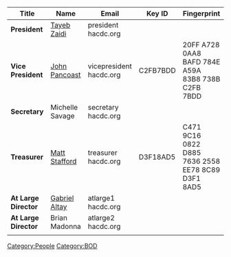 | Title                 | Name                                      | Email                   | Key ID   | Fingerprint                                       |
|-----------------------|-------------------------------------------|-------------------------|----------|---------------------------------------------------|
| **President**         | [Tayeb Zaidi](User:Tark "wikilink")       | president hacdc.org     |          |                                                   |
| **Vice President**    | [John Pancoast](John_Pancoast "wikilink") | vicepresident hacdc.org | C2FB7BDD | 20FF A728 0AA8 BAFD 784E A59A 83B8 738B C2FB 7BDD |
| **Secretary**         | Michelle Savage                           | secretary hacdc.org     |          |                                                   |
| **Treasurer**         | [Matt Stafford](Matt_Stafford "wikilink") | treasurer hacdc.org     | D3F18AD5 | C471 9C16 0822 D885 7636 2558 EE78 8C89 D3F1 8AD5 |
| **At Large Director** | [Gabriel Altay](User:Galtay "wikilink")   | atlarge1 hacdc.org      |          |                                                   |
| **At Large Director** | Brian Madonna                             | atlarge2 hacdc.org      |          |                                                   |
|                       |                                           |                         |          |                                                   |

[Category:People](Category:People "wikilink")
[Category:BOD](Category:BOD "wikilink")